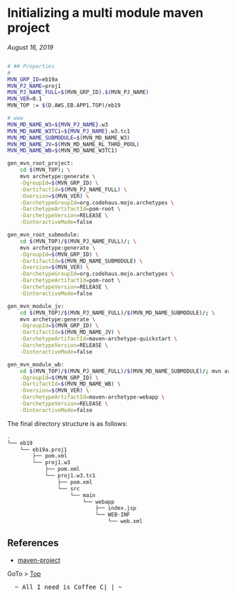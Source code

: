 
# Initializing a multi module maven project 

_August 16, 2019_


```bash

# ## Properties
# 
MVN_GRP_ID=eb19a
MVN_PJ_NAME=proj1
MVN_PJ_NAME_FULL=$(MVN_GRP_ID).$(MVN_PJ_NAME)
MVN_VER=0.1
MVN_TOP := $(D.AWS.EB.APP1.TOP)/eb19

# www
MVN_MD_NAME_W3=${MVN_PJ_NAME}.w3
MVN_MD_NAME_W3TC1=${MVN_PJ_NAME}.w3.tc1
MVN_MD_NAME_SUBMODULE=$(MVN_MD_NAME_W3)
MVN_MD_NAME_JV=$(MVN_MD_NAME_RL_THRD_POOL)
MVN_MD_NAME_WB=$(MVN_MD_NAME_W3TC1)

gen_mvn_root_project: 
	cd $(MVN_TOP); \
	mvn archetype:generate \
	-DgroupId=$(MVN_GRP_ID) \
	-DartifactId=$(MVN_PJ_NAME_FULL) \
	-Dversion=$(MVN_VER) \
	-DarchetypeGroupId=org.codehaus.mojo.archetypes \
	-DarchetypeArtifactId=pom-root \
	-DarchetypeVersion=RELEASE \
	-DinteractiveMode=false

gen_mvn_root_submodule:
	cd $(MVN_TOP)/$(MVN_PJ_NAME_FULL)/; \
	mvn archetype:generate \
	-DgroupId=$(MVN_GRP_ID) \
	-DartifactId=$(MVN_MD_NAME_SUBMODULE) \
	-Dversion=$(MVN_VER) \
	-DarchetypeGroupId=org.codehaus.mojo.archetypes \
	-DarchetypeArtifactId=pom-root \
	-DarchetypeVersion=RELEASE \
	-DinteractiveMode=false

gen_mvn_module_jv:
	cd $(MVN_TOP)/$(MVN_PJ_NAME_FULL)/$(MVN_MD_NAME_SUBMODULE)/; \
	mvn archetype:generate \
	-DgroupId=$(MVN_GRP_ID) \
	-DartifactId=$(MVN_MD_NAME_JV) \
	-DarchetypeArtifactId=maven-archetype-quickstart \
	-DarchetypeVersion=RELEASE \
	-DinteractiveMode=false

gen_mvn_module_wb:
	cd $(MVN_TOP)/$(MVN_PJ_NAME_FULL)/$(MVN_MD_NAME_SUBMODULE)/; mvn archetype:generate \
	-DgroupId=$(MVN_GRP_ID) \
	-DartifactId=$(MVN_MD_NAME_WB) \
	-Dversion=$(MVN_VER) \
	-DarchetypeArtifactId=maven-archetype-webapp \
	-DarchetypeVersion=RELEASE \
	-DinteractiveMode=false

```

The final directory structure is as follows:

```bash
.
└── eb19
    └── eb19a.proj1
        ├── pom.xml
        └── proj1.w3
            ├── pom.xml
            └── proj1.w3.tc1
                ├── pom.xml
                └── src
                    └── main
                        └── webapp
                            ├── index.jsp
                            └── WEB-INF
                                └── web.xml
```


## References

- [maven-project](https://www.mkyong.com/maven/maven-how-to-create-a-multi-module-project/)



GoTo > [Top](#the-journey-is-the-reward) 
<pre class="">  ~ All I need is Coffee C|_| ~ </pre>
